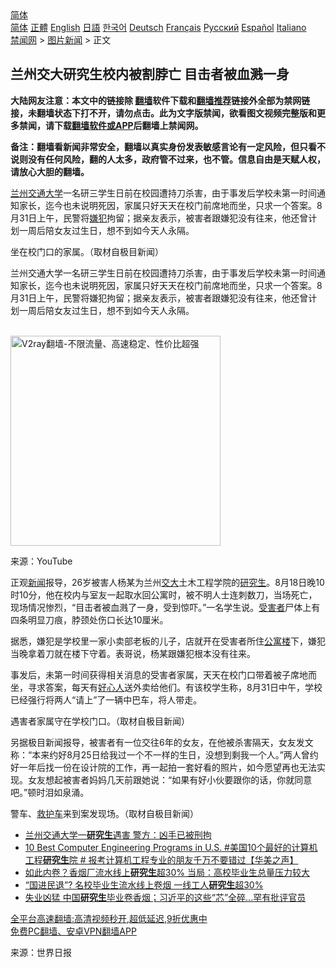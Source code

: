  <!-- 面包屑导航 --> <div class="breadcrumb"><!-- GTranslate: https://gtranslate.io/ -->  <div class="switcher notranslate">  <div class="selected">  <a href="#" onclick="return false;"> 简体</a>  </div>  <div class="option">  <a href="https://www.bannedbook.org" onclick="doGTranslate('zh-CN|zh-CN');jQuery('div.switcher div.selected a').html(jQuery(this).html());return false;" title="简体中文" class="nturl selected"> 简体</a>  <a href="https://www.bannedbook.org/zh-tw/" onclick="doGTranslate('zh-CN|zh-TW');jQuery('div.switcher div.selected a').html(jQuery(this).html());return false;" title="繁體中文" class="nturl"> 正體</a>  <a href="https://www.bannedbook.org/en/" onclick="doGTranslate('zh-CN|en');jQuery('div.switcher div.selected a').html(jQuery(this).html());return false;" title="English" class="nturl"> English</a>  <a href="https://www.bannedbook.org/ja/" onclick="doGTranslate('zh-CN|ja');jQuery('div.switcher div.selected a').html(jQuery(this).html());return false;" title="日本語" class="nturl"> 日語</a>  <a href="https://www.bannedbook.org/ko/" onclick="doGTranslate('zh-CN|ko');jQuery('div.switcher div.selected a').html(jQuery(this).html());return false;" title="한국어" class="nturl"> 한국어</a>  <a href="https://www.bannedbook.org/de/" onclick="doGTranslate('zh-CN|de');jQuery('div.switcher div.selected a').html(jQuery(this).html());return false;" title="Deutsch" class="nturl"> Deutsch</a>  <a href="https://www.bannedbook.org/fr/" onclick="doGTranslate('zh-CN|fr');jQuery('div.switcher div.selected a').html(jQuery(this).html());return false;" title="Français" class="nturl"> Français</a>  <a href="https://www.bannedbook.org/ru/" onclick="doGTranslate('zh-CN|ru');jQuery('div.switcher div.selected a').html(jQuery(this).html());return false;" title="Русский" class="nturl"> Русский</a>  <a href="https://www.bannedbook.org/es/" onclick="doGTranslate('zh-CN|es');jQuery('div.switcher div.selected a').html(jQuery(this).html());return false;" title="Español" class="nturl"> Español</a>  <a href="https://www.bannedbook.org/it/" onclick="doGTranslate('zh-CN|it');jQuery('div.switcher div.selected a').html(jQuery(this).html());return false;" title="Italiano" class="nturl"> Italiano</a>  </div>  </div>      <div class='breadcrumb-sub'><!-- Breadcrumb NavXT 6.3.0 --> <a href="https://www.bannedbook.org/" class="home">禁闻网</a> &gt; <a href="https://www.bannedbook.org/bnews/topimagenews/" class="category">图片新闻</a> &gt; 正文</div></div><h2>兰州交大研究生校内被割脖亡 目击者被血溅一身</h2> <p class="notice"><b>大陆网友注意：本文中的链接除 <a href="https://github.com/bannedbook/fanqiang" >翻墙</a>软件下载和<a href="https://github.com/killgcd/justmysocks/blob/master/README.md">翻墙推荐</a>链接外全部为禁网链接，未翻墙状态下打不开，请勿点击。此为文字版禁闻，欲看图文视频完整版和更多禁闻，请下载<a href="https://github.com/bannedbook/fanqiang">翻墙软件或APP</a>后翻墙上禁闻网。</p><p>备注：翻墙看新闻非常安全，翻墙以真实身份发表敏感言论有一定风险，但只看不说则没有任何风险，翻的人太多，政府管不过来，也不管。信息自由是天赋人权，请放心大胆的翻墙。</b></p>  <div class="entry"> <p id="summary"><a href="https://www.bannedbook.org/bnews/tag/%e5%85%b0%e5%b7%9e/" class="st_tag internal_tag" rel="tag" title="标签 兰州 下的日志">兰州</a><a href="https://www.bannedbook.org/bnews/tag/%E4%BA%A4%E9%80%9A%E5%A4%A7%E5%AD%A6/" class="st_tag internal_tag" rel="tag" title="标签 交通大学 下的日志">交通大学</a>一名研三学生日前在校园遭持刀杀害，由于事发后学校未第一时间通知家长，迄今也未说明死因，家属只好天天在校门前席地而坐，只求一个答案。8月31日上午，民警将<a href="https://www.bannedbook.org/bnews/tag/%e5%ab%8c%e7%8a%af/" class="st_tag internal_tag" rel="tag" title="标签 嫌犯 下的日志">嫌犯</a>拘留；据亲友表示，被害者跟嫌犯没有往来，他还曾计划一周后陪女友过生日，想不到如今天人永隔。</p> <p id="conimg">‍‍坐在校门口的家属。（取材自极目新闻）</p> <p>兰州交通大学一名研三学生日前在校园遭持刀杀害，由于事发后学校未第一时间通知家长，迄今也未说明死因，家属只好天天在校门前席地而坐，只求一个答案。8月31日上午，民警将嫌犯拘留；据亲友表示，被害者跟嫌犯没有往来，他还曾计划一周后陪女友过生日，想不到如今天人永隔。</p>  <p></p> <p><br/><a href="https://github.com/bannedbook/fanqiang/wiki/V2ray%E6%9C%BA%E5%9C%BA"><img src="https://raw.githubusercontent.com/bannedbook/fanqiang/master/v2ss/images/v2free.jpg" width="336" alt="V2ray翻墙-不限流量、高速稳定、性价比超强"></a><br/></p> <p>来源：YouTube</p>  <p>正观<span class='wp_keywordlink_affiliate'><a href="https://www.bannedbook.org/" title="新闻">新闻</a></span>报导，26岁被害人杨某为兰州<a href="https://www.bannedbook.org/bnews/tag/%E4%BA%A4%E5%A4%A7/" class="st_tag internal_tag" rel="tag" title="标签 交大 下的日志">交大</a>土木工程学院的<a href="https://www.bannedbook.org/bnews/tag/%e7%a0%94%e7%a9%b6%e7%94%9f/" class="st_tag internal_tag" rel="tag" title="标签 研究生 下的日志">研究生</a>。8月18日晚10时10分，他在校内与室友一起取水回公寓时，被不明人士连刺数刀，当场死亡，现场情况惨烈，“目击者被血溅了一身，受到惊吓。”一名学生说。<a href="https://www.bannedbook.org/bnews/tag/%e5%8f%97%e5%ae%b3%e8%80%85/" class="st_tag internal_tag" rel="tag" title="标签 受害者 下的日志">受害者</a>尸体上有四条明显刀痕，脖颈处伤口长达10厘米。</p> <p>据悉，嫌犯是学校里一家小卖部老板的儿子，店就开在受害者所住<a href="https://www.bannedbook.org/bnews/tag/%E5%85%AC%E5%AF%93%E6%A5%BC/" class="st_tag internal_tag" rel="tag" title="标签 公寓楼 下的日志">公寓楼</a>下，嫌犯当晚拿着刀就在楼下守着。表哥说，杨某跟嫌犯根本没有往来。</p> <p>事发后，未第一时间获得相关消息的受害者家属，天天在校门口带着被子席地而坐，寻求答案，每天有<a href="https://www.bannedbook.org/bnews/tag/%E5%A5%BD%E5%BF%83%E4%BA%BA/" class="st_tag internal_tag" rel="tag" title="标签 好心人 下的日志">好心人</a>送外卖给他们。有该校学生称，8月31日中午，学校已经强行将两人“请上”了一辆中巴车，将人带走。</p>  <p>遇害者家属守在学校门口。（取材自极目新闻）</p> <p>另据极目新闻报导，被害者有一位交往6年的女友，在他被杀害隔天，女友发文称：“本来约好8月25日给我过一个不一样的生日，没想到剩我一个人。”两人曾约好一年后找一份在设计院的工作，再一起拍一套好看的照片，如今愿望再也无法实现。女友想起被害者妈妈几天前跟她说：“如果有好小伙要跟你的话，你就同意吧。”顿时泪如泉涌。</p> <p>警车、<a href="https://www.bannedbook.org/bnews/tag/%E6%95%91%E6%8A%A4%E8%BD%A6/" class="st_tag internal_tag" rel="tag" title="标签 救护车 下的日志">救护车</a>来到案发现场。（取材自极目新闻）</p>  <ul class='op-related-articles' title='相关阅读'> <li><a href='https://www.bannedbook.org/bnews/baitai/20210831/1616559.html' target='_blank'>兰州交通大学一<b>研究生</b>遇害 警方：凶手已被刑拘</a></li> <li><a href='https://www.bannedbook.org/bnews/bannedvideo/20210725/1611187.html' target='_blank'>10 Best Computer Engineering Programs in U.S. #美国10个最好的计算机工程<b>研究生</b>院 # 报考计算机工程专业的朋友千万不要错过【华美之声】</a></li> <li><a href='https://www.bannedbook.org/bnews/baitai/20210715/1587752.html' target='_blank'>如此内卷？香烟厂流水线上<b>研究生</b>超30% 当局：高校毕业生总量压力较大</a></li> <li><a href='https://www.bannedbook.org/bnews/headline/20210715/1587279.html' target='_blank'>“国进民退”? 名校毕业生流水线上卷烟 一线工人<b>研究生</b>超30%</a></li> <li><a href='https://www.bannedbook.org/bnews/topimagenews/20210714/1587052.html' target='_blank'>失业凶猛 中国<b>研究生</b>毕业卷香烟；习近平的这些“芯”全碎...罕有批评官员</a></li> </ul> <p class="texttj"> <a href="https://github.com/bannedbook/fanqiang/wiki/V2ray%E6%9C%BA%E5%9C%BA" target="_blank">全平台高速翻墙:高清视频秒开,超低延迟,9折优惠中</a><br/> <a href="https://github.com/bannedbook/fanqiang/wiki/%E7%A6%81%E9%97%BB%E7%BD%91%E5%AE%89%E5%8D%93%E7%BF%BB%E5%A2%99%E6%96%B0%E9%97%BBAPP" target="_blank">免费PC翻墙、安卓VPN翻墙APP</a></p><p> 来源：世界日报 </p><a name='sharetosocial'></a>  <div style="margin-bottom:5px;padding-bottom:5px;clear:both"> <div id="archive-pix-1" class="banner-ads"> <!-- AuctionX Display platform tag START --> <div id="26318x728x90x621x_ADSLOT2" clicktrack="%%CLICK_URL_ESC%%"></div> <!-- AuctionX Display platform tag END --> </div> <div id="archive-pix-2" class="banner-ads"> <!-- AuctionX Display platform tag START --> <div id="26315x300x250x621x_ADSLOT2" clicktrack="%%CLICK_URL_ESC%%"></div> <!-- AuctionX Display platform tag END --> </div> </div>  <div id="archive-pix-1" class="banner-ads"> <!-- AuctionX Display platform tag START --> <div id="26318x728x90x621x_ADSLOT3" clicktrack="%%CLICK_URL_ESC%%"></div> <!-- AuctionX Display platform tag END --> </div> </div><!--END ENTRY--> 